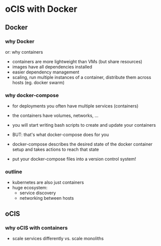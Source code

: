 # oCIS with Docker

## Docker

### why Docker

or: why containers

- containers are more lightweight than VMs (but share resources)
- images have all dependencies installed
- easier dependency  management
- scaling, run multiple instances of a container, distribute them across hosts (eg. docker swarm)


### why docker-compose

- for deployments you often have multiple services (containers)
- the containers have volumes, networks, ...

- you will start writing bash scripts to create and update your containers

- BUT: that's what docker-compose does for you

- docker-compose describes the desired state of the docker container setup and takes actions to reach that state

- put your docker-compose files into a version control system!


### outline

- kubernetes are also just containers
- huge ecosystem:
  - service discovery
  - networking between hosts

## oCIS

### why oCIS with containers

- scale services differently vs. scale monoliths
